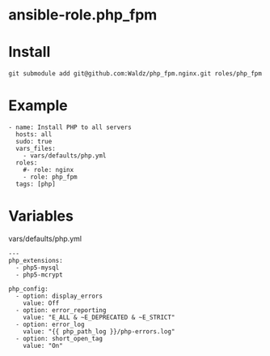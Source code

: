 # ansible-role.php_fpm

Install
========
```
git submodule add git@github.com:Waldz/php_fpm.nginx.git roles/php_fpm
```

Example
========
```
- name: Install PHP to all servers
  hosts: all
  sudo: true
  vars_files:
    - vars/defaults/php.yml
  roles:
    #- role: nginx
    - role: php_fpm
  tags: [php]
```

Variables
========
vars/defaults/php.yml
```
---
php_extensions:
  - php5-mysql
  - php5-mcrypt

php_config:
  - option: display_errors
    value: Off
  - option: error_reporting
    value: "E_ALL & ~E_DEPRECATED & ~E_STRICT"
  - option: error_log
    value: "{{ php_path_log }}/php-errors.log"
  - option: short_open_tag
    value: "On"
```
